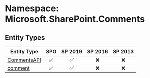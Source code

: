 # Namespace: Microsoft.SharePoint.Comments

## Entity Types

Entity Type | SPO | SP 2019 | SP 2016 | SP 2013
----------|:---:|:-------:|:-------:|:-------:
[CommentsAPI](./EntityTypes/CommentsAPI.md) | ✅ | ✅ | ❌ | ❌
[comment](./EntityTypes/comment.md) | ✅ | ✅ | ❌ | ❌